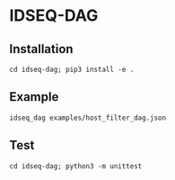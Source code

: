 # IDSEQ-DAG

## Installation

```
cd idseq-dag; pip3 install -e .
```

## Example

```
idseq_dag examples/host_filter_dag.json

```

## Test

```
cd idseq-dag; python3 -m unittest

```
